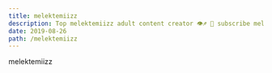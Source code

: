 ```yaml
---
title: melektemiizz
description: Top melektemiizz adult content creator 👁♐️ 👑 subscribe melektemiizz to my porn site below IG melektemiizz
date: 2019-08-26
path: /melektemiizz
---
```


melektemiizz